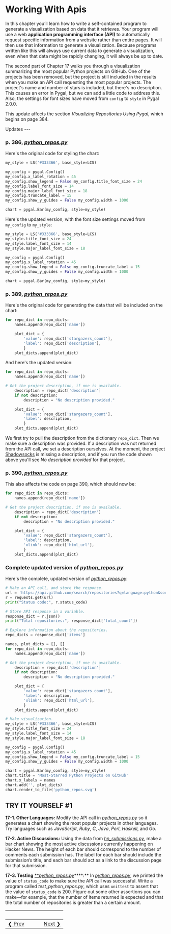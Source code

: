# Working With Apis 
In this chapter you’ll learn how to write a self-contained program to generate a visualization based on data that it retrieves. Your program will use a web **application programming interface (API)** to automatically request specific information from a website rather than entire pages. It will then use that information to generate a visualization. Because programs written like this will always use current data to generate a visualization, even when that data might be rapidly changing, it will always be up to date.

The second part of Chapter 17 walks you through a visualization summarizing the most popular Python projects on GitHub. One of the projects has been removed, but the project is still included in the results when you make an API call requesting the most popular projects. The project's name and number of stars is included, but there's no description. This causes an error in Pygal, but we can add a little code to address this. Also, the settings for font sizes have moved from `config` to `style` in Pygal 2.0.0.

This update affects the section *Visualizing Repositories Using Pygal*, which begins on page 384.

Updates ---

### p. 386, [*python_repos.py*](python_repos.py)

Here's the original code for styling the chart:

```python # Make visualization.
my_style = LS('#333366', base_style=LCS)

my_config = pygal.Config()
my_config.x_label_rotation = 45
my_config.show_legend = False my_config.title_font_size = 24
my_config.label_font_size = 14
my_config.major_label_font_size = 18
my_config.truncate_label = 15
my_config.show_y_guides = False my_config.width = 1000

chart = pygal.Bar(my_config, style=my_style)
```

Here's the updated version, with the font size settings moved from `my_config` to `my_style`:

```python # Make visualization.
my_style = LS('#333366', base_style=LCS)
my_style.title_font_size = 24
my_style.label_font_size = 14
my_style.major_label_font_size = 18

my_config = pygal.Config()
my_config.x_label_rotation = 45
my_config.show_legend = False my_config.truncate_label = 15
my_config.show_y_guides = False my_config.width = 1000

chart = pygal.Bar(my_config, style=my_style)
```

### p. 389, [*python_repos.py*](python_repos.py) 

Here's the original code for generating the data that will be included on the chart:

```python names, plot_dicts = [], []
for repo_dict in repo_dicts:
    names.append(repo_dict['name'])

    plot_dict = {
        'value': repo_dict['stargazers_count'],
        'label': repo_dict['description'],
        }
    plot_dicts.append(plot_dict)
```

And here's the updated version:

```python names, plot_dicts = [], []
for repo_dict in repo_dicts:
    names.append(repo_dict['name'])

# Get the project description, if one is available.
    description = repo_dict['description']
    if not description:
        description = "No description provided."

    plot_dict = {
        'value': repo_dict['stargazers_count'],
        'label': description,
        }
    plot_dicts.append(plot_dict)
```

We first try to pull the description from the dictionary `repo_dict`. Then we make sure a description was provided. If a description was not returned from the API call, we set a description ourselves. At the moment, the project [Shadowsocks](https://github.com/shadowsocks/shadowsocks) is missing a description, and if you run the code shown above you'll see *No description provided* for that project.

### p. 390, [*python_repos.py*](python_repos.py)

This also affects the code on page 390, which should now be:

```python names, plot_dicts = [], []
for repo_dict in repo_dicts:
    names.append(repo_dict['name'])

# Get the project description, if one is available.
    description = repo_dict['description']
    if not description:
        description = "No description provided."

    plot_dict = {
        'value': repo_dict['stargazers_count'],
        'label': description,
        'xlink': repo_dict['html_url'],
        }
    plot_dicts.append(plot_dict)
```

### Complete updated version of [*python_repos.py*](python_repos.py)

Here's the complete, updated version of [*python_repos.py*](python_repos.py):

```python import requests import pygal from pygal.style import LightColorizedStyle as LCS, LightenStyle as LS 
# Make an API call, and store the response.
url = 'https://api.github.com/search/repositories?q=language:python&sort=stars'
r = requests.get(url)
print("Status code:", r.status_code)

# Store API response in a variable.
response_dict = r.json()
print("Total repositories:", response_dict['total_count'])

# Explore information about the repositories.
repo_dicts = response_dict['items']

names, plot_dicts = [], []
for repo_dict in repo_dicts:
    names.append(repo_dict['name'])

# Get the project description, if one is available.
    description = repo_dict['description']
    if not description:
        description = "No description provided."

    plot_dict = {
        'value': repo_dict['stargazers_count'],
        'label': description,
        'xlink': repo_dict['html_url'],
        }
    plot_dicts.append(plot_dict)

# Make visualization.
my_style = LS('#333366', base_style=LCS)
my_style.title_font_size = 24
my_style.label_font_size = 14
my_style.major_label_font_size = 18

my_config = pygal.Config()
my_config.x_label_rotation = 45
my_config.show_legend = False my_config.truncate_label = 15
my_config.show_y_guides = False my_config.width = 1000

chart = pygal.Bar(my_config, style=my_style)
chart.title = 'Most-Starred Python Projects on GitHub'
chart.x_labels = names 
chart.add('', plot_dicts)
chart.render_to_file('python_repos.svg')
```

TRY IT YOURSELF \#1
-------------------

<span id="ch17exe1"></span>**17-1. Other Languages:** Modify the API call in [*python_repos.py*](python_repos.py) so it generates a chart showing the most popular projects in other languages. Try languages such as *JavaScript*,
*Ruby*, *C*, *Java*, *Perl*, *Haskell*, and *Go*.

<span id="ch17exe2"></span>**17-2. Active Discussions:** Using the data from [*hn_submissions.py*](hn_submissions.py), make a bar chart showing the most active discussions currently happening on Hacker News. The height of each bar should correspond to the number of comments each submission has. The label for each bar should include the submission’s title, and each bar should act as a link to the discussion page for that submission.

<span id="ch17exe3"></span>**17-3. Testing** [***python_repos.py*](python_repos.py)****:**
In [*python_repos.py*](python_repos.py), we printed the value of `status_code` to make sure the API call was successful. Write a program called *test_python_repos.py*, which uses `unittest` to assert that the value of `status_code` is 200. Figure out some other assertions you can make—for example, that the number of items returned is expected and that the total number of repositories is greater than a certain amount.


&nbsp; | &nbsp; | &nbsp; | &nbsp;
----|----|----|----
[&#10094; Prev](../pcc-chapter-16)| &nbsp; | &nbsp; | &nbsp;[Next &#10095;](../pcc-chapter-18)
